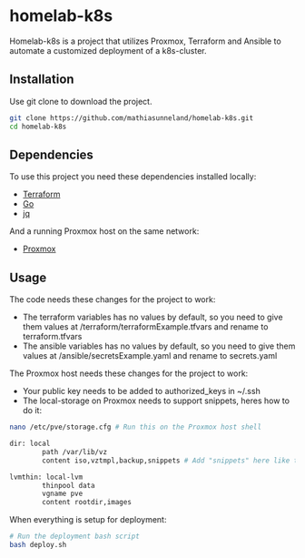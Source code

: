 # homelab-k8s

Homelab-k8s is a project that utilizes Proxmox, Terraform and Ansible to automate a customized deployment of a k8s-cluster.

## Installation

Use git clone to download the project.

```bash
git clone https://github.com/mathiasunneland/homelab-k8s.git
cd homelab-k8s
```

## Dependencies

To use this project you need these dependencies installed locally:

- [Terraform](https://developer.hashicorp.com/terraform/install)
- [Go](https://go.dev/doc/install)
- [jq](https://example.com)

And a running Proxmox host on the same network:

- [Proxmox](https://www.proxmox.com/en/products/proxmox-virtual-environment/get-started)

## Usage

The code needs these changes for the project to work:

- The terraform variables has no values by default, so you need to give them values at /terraform/terraformExample.tfvars and rename to terraform.tfvars
- The ansible variables has no values by default, so you need to give them values at /ansible/secretsExample.yaml and rename to secrets.yaml

The Proxmox host needs these changes for the project to work:

- Your public key needs to be added to authorized_keys in ~/.ssh
- The local-storage on Proxmox needs to support snippets, heres how to do it:

```bash
nano /etc/pve/storage.cfg # Run this on the Proxmox host shell

dir: local
        path /var/lib/vz
        content iso,vztmpl,backup,snippets # Add "snippets" here like this

lvmthin: local-lvm
        thinpool data
        vgname pve
        content rootdir,images
```

When everything is setup for deployment:
```bash
# Run the deployment bash script
bash deploy.sh
```